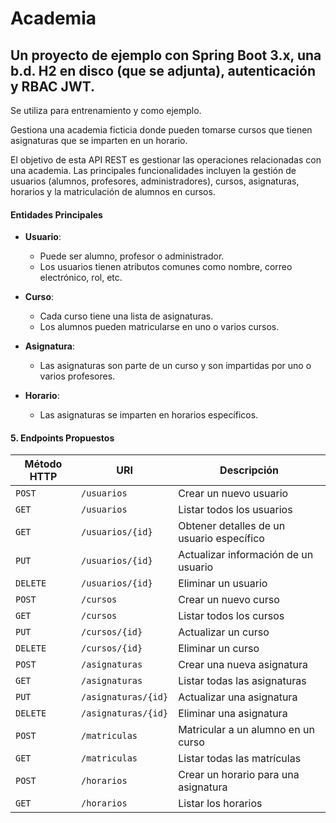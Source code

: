 # Academia
## Un proyecto de ejemplo con Spring Boot 3.x, una b.d. H2 en disco (que se adjunta), autenticación y RBAC JWT.

Se utiliza para entrenamiento y como ejemplo.

Gestiona una academia ficticia donde pueden tomarse cursos que tienen asignaturas que se imparten en un horario.

El objetivo de esta API REST es gestionar las operaciones relacionadas con una academia. Las principales
funcionalidades incluyen la gestión de usuarios (alumnos, profesores, administradores), cursos, asignaturas,
horarios y la matriculación de alumnos en cursos.

#### **Entidades Principales**

- **Usuario**:
  - Puede ser alumno, profesor o administrador.
  - Los usuarios tienen atributos comunes como nombre, correo electrónico, rol, etc.
  
- **Curso**:
  - Cada curso tiene una lista de asignaturas.
  - Los alumnos pueden matricularse en uno o varios cursos.
  
- **Asignatura**:
  - Las asignaturas son parte de un curso y son impartidas por uno o varios profesores.
  
- **Horario**:
  - Las asignaturas se imparten en horarios específicos.

 #### 5. **Endpoints Propuestos**

| Método HTTP | URI                        | Descripción                               |
|-------------|----------------------------|-------------------------------------------|
| `POST`      | `/usuarios`                | Crear un nuevo usuario                    |
| `GET`       | `/usuarios`                | Listar todos los usuarios                 |
| `GET`       | `/usuarios/{id}`           | Obtener detalles de un usuario específico |
| `PUT`       | `/usuarios/{id}`           | Actualizar información de un usuario      |
| `DELETE`    | `/usuarios/{id}`           | Eliminar un usuario                       |
| `POST`      | `/cursos`                  | Crear un nuevo curso                      |
| `GET`       | `/cursos`                  | Listar todos los cursos                   |
| `PUT`       | `/cursos/{id}`             | Actualizar un curso                       |
| `DELETE`    | `/cursos/{id}`             | Eliminar un curso                         |
| `POST`      | `/asignaturas`             | Crear una nueva asignatura                |
| `GET`       | `/asignaturas`             | Listar todas las asignaturas              |
| `PUT`       | `/asignaturas/{id}`        | Actualizar una asignatura                 |
| `DELETE`    | `/asignaturas/{id}`        | Eliminar una asignatura                   |
| `POST`      | `/matriculas`              | Matricular a un alumno en un curso        |
| `GET`       | `/matriculas`              | Listar todas las matrículas               |
| `POST`      | `/horarios`                | Crear un horario para una asignatura      |
| `GET`       | `/horarios`                | Listar los horarios                       |



